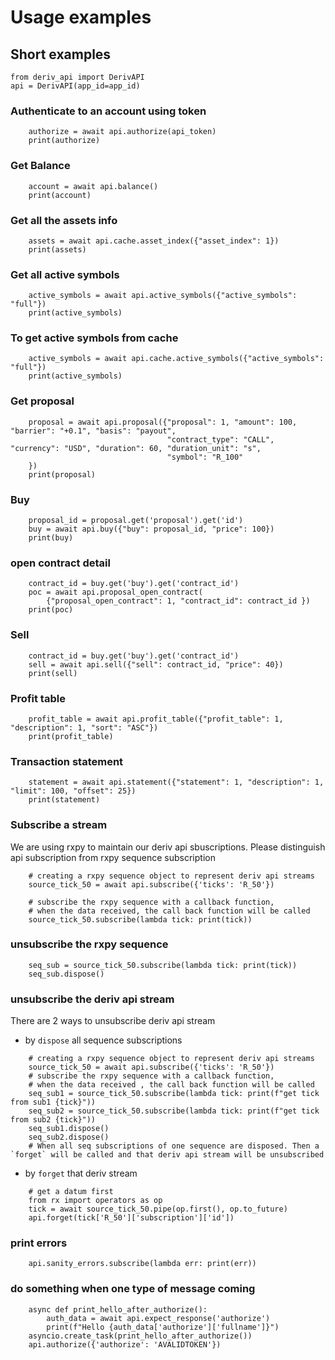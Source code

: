 
# Usage examples
## Short examples

```
from deriv_api import DerivAPI
api = DerivAPI(app_id=app_id)
```

### Authenticate to an account using token
```
    authorize = await api.authorize(api_token)
    print(authorize)
```
### Get Balance
```
    account = await api.balance()
    print(account) 
```
### Get all the assets info
```
    assets = await api.cache.asset_index({"asset_index": 1})
    print(assets)
```

### Get all active symbols
```
    active_symbols = await api.active_symbols({"active_symbols": "full"})
    print(active_symbols)
```

### To get active symbols from cache 
```
    active_symbols = await api.cache.active_symbols({"active_symbols": "full"})
    print(active_symbols)
```

### Get proposal
```
    proposal = await api.proposal({"proposal": 1, "amount": 100, "barrier": "+0.1", "basis": "payout",
                                   "contract_type": "CALL", "currency": "USD", "duration": 60, "duration_unit": "s",
                                   "symbol": "R_100"
    })
    print(proposal) 
```

### Buy
```
    proposal_id = proposal.get('proposal').get('id')
    buy = await api.buy({"buy": proposal_id, "price": 100})
    print(buy)
```

### open contract detail
```
    contract_id = buy.get('buy').get('contract_id')
    poc = await api.proposal_open_contract(
        {"proposal_open_contract": 1, "contract_id": contract_id })
    print(poc)
```

### Sell 
```
    contract_id = buy.get('buy').get('contract_id')
    sell = await api.sell({"sell": contract_id, "price": 40})
    print(sell)
```

### Profit table
```
    profit_table = await api.profit_table({"profit_table": 1, "description": 1, "sort": "ASC"})
    print(profit_table)
```

### Transaction statement
```
    statement = await api.statement({"statement": 1, "description": 1, "limit": 100, "offset": 25})
    print(statement)
```

### Subscribe a stream

We are using rxpy to maintain our deriv api sbuscriptions. Please distinguish api subscription from rxpy sequence subscription
```
    # creating a rxpy sequence object to represent deriv api streams
    source_tick_50 = await api.subscribe({'ticks': 'R_50'})

    # subscribe the rxpy sequence with a callback function,
    # when the data received, the call back function will be called
    source_tick_50.subscribe(lambda tick: print(tick))
```

### unsubscribe the rxpy sequence
```
    seq_sub = source_tick_50.subscribe(lambda tick: print(tick))
    seq_sub.dispose()
```

### unsubscribe the deriv api stream

There are 2 ways to unsubscribe deriv api stream

- by `dispose` all sequence subscriptions
```
    # creating a rxpy sequence object to represent deriv api streams
    source_tick_50 = await api.subscribe({'ticks': 'R_50'})
    # subscribe the rxpy sequence with a callback function,
    # when the data received , the call back function will be called
    seq_sub1 = source_tick_50.subscribe(lambda tick: print(f"get tick from sub1 {tick}"))
    seq_sub2 = source_tick_50.subscribe(lambda tick: print(f"get tick from sub2 {tick}"))
    seq_sub1.dispose()
    seq_sub2.dispose()
    # When all seq subscriptions of one sequence are disposed. Then a `forget` will be called and that deriv api stream will be unsubscribed
```

- by `forget` that deriv stream
```
    # get a datum first
    from rx import operators as op
    tick = await source_tick_50.pipe(op.first(), op.to_future)
    api.forget(tick['R_50']['subscription']['id'])
```

### print errors
```
    api.sanity_errors.subscribe(lambda err: print(err))
```

### do something when one type of message coming
```
    async def print_hello_after_authorize():
        auth_data = await api.expect_response('authorize')
        print(f"Hello {auth_data['authorize']['fullname']}")
    asyncio.create_task(print_hello_after_authorize())
    api.authorize({'authorize': 'AVALIDTOKEN'})
```

